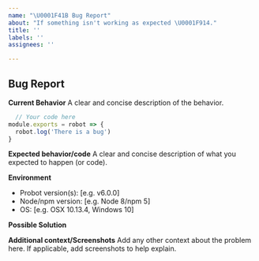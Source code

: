 ```yaml
---
name: "\U0001F41B Bug Report"
about: "If something isn't working as expected \U0001F914."
title: ''
labels: ''
assignees: ''

---
```


## Bug Report

**Current Behavior**
A clear and concise description of the behavior.

```js
  // Your code here
module.exports = robot => {
  robot.log('There is a bug')
}
```

**Expected behavior/code**
A clear and concise description of what you expected to happen (or code).

**Environment**
- Probot version(s): [e.g. v6.0.0]
- Node/npm version: [e.g. Node 8/npm 5]
- OS: [e.g. OSX 10.13.4, Windows 10]

**Possible Solution**
<!--- Only if you have suggestions on a fix for the bug -->

**Additional context/Screenshots**
Add any other context about the problem here. If applicable, add screenshots to help explain.
